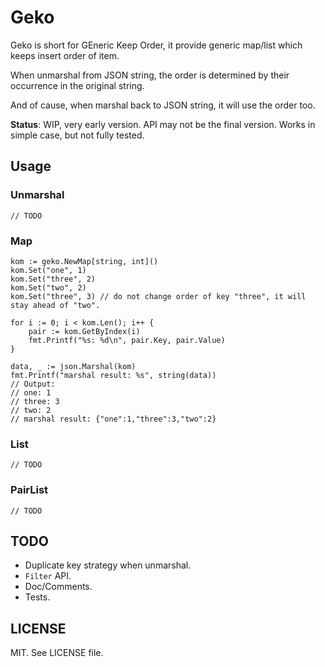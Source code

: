 # Geko

Geko is short for GEneric Keep Order, it provide generic map/list which keeps insert order of item.

When unmarshal from JSON string, the order is determined by their occurrence in the original string.

And of cause, when marshal back to JSON string, it will use the order too.

**Status**: WIP, very early version. API may not be the final version. Works in simple case, but not fully tested.

## Usage

### Unmarshal

```golang
// TODO
```

### Map

```golang
kom := geko.NewMap[string, int]()
kom.Set("one", 1)
kom.Set("three", 2)
kom.Set("two", 2)
kom.Set("three", 3) // do not change order of key "three", it will stay ahead of "two".

for i := 0; i < kom.Len(); i++ {
    pair := kom.GetByIndex(i)
    fmt.Printf("%s: %d\n", pair.Key, pair.Value)
}

data, _ := json.Marshal(kom)
fmt.Printf("marshal result: %s", string(data))
// Output:
// one: 1
// three: 3
// two: 2
// marshal result: {"one":1,"three":3,"two":2}
```

### List

```golang
// TODO
```

### PairList

```golang
// TODO
```

## TODO

- Duplicate key strategy when unmarshal.
- `Filter` API.
- Doc/Comments.
- Tests.

## LICENSE

MIT. See LICENSE file.
